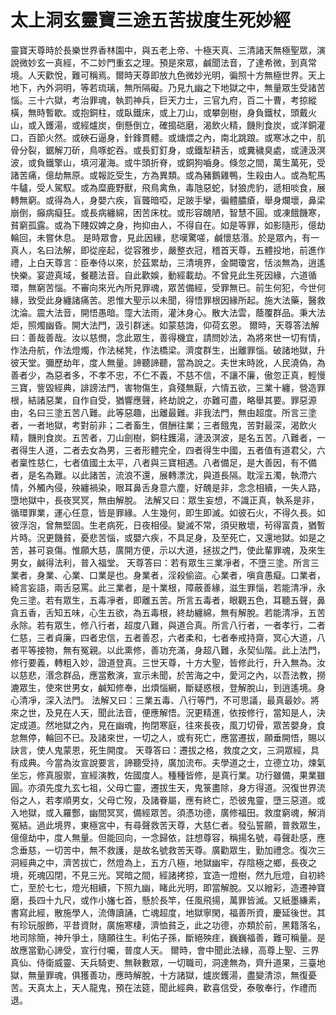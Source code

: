 # 太上洞玄靈寶三途五苦拔度生死妙經

靈寶天尊時於長樂世界香林園中，與五老上帝、十極天真、三清諸天無極聖眾，演說微妙玄一真經，不二妙門重玄之理。預是來眾，鹹聞法音，了達希微，到真常境。人天歡悅，難可稱焉。爾時天尊即放九色微妙光明，徧照十方無極世界。天上地下，內外洞明，等若琉璃，無所隔礙。乃見九幽之下地獄之中，無量眾生受諸苦惱。三十六獄，考治罪魂，執罰神兵，巨天力士，三官九府，百二十曹，考掠縱橫，無時暫歇。或抱銅柱，或臥鐵床，或上刀山，或攀劍樹，身負鐵杖，頭戴火山，或入鑊湯，或經爐炭，倒懸倒立，確搗硙磨，渴飲火精，饑則食炭，或洋銅灌口，百節火然。或硤石逼身，針鋒貫體。或煻煨之內，南北跳踉。或寒冰之中，肌骨分裂，鋸解刀斫，鳥啄蛇吞。或長釘釘身，或鐵犁耕舌，或糞穢臭處，或漣汲溟波，或負鐵擎山，填河灌海。或牛頭折脊，或銅狗嚙身。倏忽之間，萬生萬死，受諸苦痛，億劫無原。或報訖受生，方為異類。或為豬鵝雞鴨，生殺由人。或為駝馬牛驢，受人駕馭。或為糜鹿野獸，飛鳥禽魚，毒虺惡蛇，豺狼虎豹，遞相啖食，展轉無窮。或得為人，身嬰六疾，盲聾暗啞，足跛手攣，徧體膿瘡，舉身爛壞，鼻梁崩倒，癲病癡狂。或長病纏綿，困苦床枕。或形容醜陋，智慧不圓。或凍餓饑寒，貧窮孤露。或為下賤奴婢之身，拘抑由人，不得自在。如是等罪，如影隨形，億劫輪回，未嘗休息。
是時眾會，見此因緣，悲嘆驚嗟，鹹懷慈湣。於是眾內，有一真人，名曰法解，即從座起，從容雅步，嚴整衣冠，稽首天尊，五體投地，前進作禮，上白天尊言：臣奉侍以來，於茲累劫，三清境界，金闕瓊宮，恬淡無為，逍遙快樂。宴遊真域，餐聽法音。自此歡娛，動經載劫。不曾見此生死因緣，六道循環，無窮苦惱。不審向來光內所見罪魂，眾苦備經，受罪無已。前生何犯，今世何緣，致受此身纏諸痛苦。恩惟大聖示以未聞，得悟罪根因緣所起。施大法藥，醫救沈淪。震大法音，開悟愚暗。霪大法雨，灌沐身心。散大法雲，蔭覆群品。秉大法炬，照燭幽昏。開大法門，汲引群迷。如蒙慈誨，仰荷玄恩。
爾時，天尊答法解曰：善哉善哉。汝以慈憫，念此眾生，善得機宜，請問妙法，為將來世一切有情，作法舟航，作法燈燭，作法梯凳，作法橋梁。濟度群生，出離罪惱。破諸地獄，升彼天堂。彌歷劫年，度人無量。諦聽諦聽，當為說之。夫世末時訛，人民澆偽，為善者少，為惡者多，不孝不忠，不仁不義，不慈不信，不讓不廉，傲忽正真，輕慢三寶，訾毀經典，誹謗法門，害物傷生，貪殘無厭，六情五欲，三業十纏，營造罪根，結諸惡業，自作自受，猶響應聲，終劫說之，亦難可盡，略舉其要。罪惡源由，名曰三塗五苦八難。此等惡趣，出離最難。非我法門，無由超度。所言三塗者，一者地獄，考對前非；二者畜生，償酬往業；三者餓鬼，苦對最深，渴飲火精，饑則食炭。五苦者，刀山劍樹，銅柱鑊湯，漣汲溟波，是名五苦。八難者，一者得生人道，二者去女為男，三者形體完全，四者得生中國，五者值有道君父，六者稟性慈仁，七者值國土太平，八者與三寶相遇。八者備足，是大善因，有不備者，是名為難。以此諸苦，流浪不還，展轉漂沈，與道長隔。耽淫五濁，執滯六情，外觸內侵，殃纏禍染，眼耳鼻舌身意六塵，好醜是非，念念相續，一失人路，墮地獄中，長夜冥冥，無由解脫。
法解又曰：眾生妄想，不識正真，執系是非，循環罪業，運心任意，皆是罪緣。人生幾何，即生即滅。如彼石火，不得久長。如彼浮泡，曾無堅固。生老病死，日夜相侵。變滅不常，須臾散壞，茍得富貴，猶暫片時。況更饑貧，憂悲苦惱，或嬰六疾，不具足身，及至死亡，又還地獄。如是之苦，甚可哀傷。惟願大慈，廣開方便，示以大道，拯拔之門，使此輩罪魂，及來生男女，鹹得法利，普入福堂。
天尊答曰：若有眾生三業凈者，不墮三塗。所言三業者，身業、心業、口業是也。身業者，淫殺偷盜。心業者，嗔貪愚癡。口業者，綺言妄語，兩舌惡罵。此三業者，是十業根，障蔽善緣，滋生罪惱，若能清凈，永免三塗。若有眾生，五毒凈者，即離五苦。所言五毒者，眼觀五色，耳聽五聲，鼻貪五香，舌知五味，心生五欲，為五毒根，終劫纏綿，無有解脫。若能清凈，五苦永除。若有眾生，修八行者，超度八難，與道合真。所言八行者，一者孝行，二者仁慈，三者貞廉，四者忠信，五者善忍，六者柔和，七者奉戒持齋，冥心大道，八者平等接物，無有冤親。以此熏修，善功充滿，身超八難，永契仙階。此上法門，修行要義，轉粗入妙，證道登真。三世天尊，十方大聖，皆修此行，升入無為。汝以慈悲，湣念群品，應當敷演，宣示未聞，於苦海之中，愛河之內，以吾法教，撈漉眾生，使來世男女，鹹知修奉，出煩惱網，斷疑惑根，登解脫山，到逍遙境。身心清凈，深入法門。
法解又曰：三業五毒、八行等門，不可思議，最真最妙。將來之世，及見在人天，聞此法音，便應解悟。況更精進，依按修行，當知是人，決定成道。然地獄之內，見在幽魂，拘閉寒庭，往來長夜，風刀切骨，眾苦嬰身，食怠無停，輪回不已。及諸來世，一切之人，或有死亡，應當遷拔，願垂開悟，賜以訣言，使人鬼蒙恩，死生開度。
天尊答曰：遷拔之格，救度之文，三洞眾經，具有成典。今當為汝宣說要言，諦聽受持，廣加流布。夫學道之士，立德立功，煉氣坐忘，修真服禦，宣經演教，佐國度人。種種皆修，是真行業。功行雖備，果業雖圓。亦須先度九玄七祖，父母亡靈，遷拔生天，鬼箓盡除，身方得道。況復世界流俗之人，若孝順男女，父母亡歿，及諸眷屬，應有終亡，恐彼鬼靈，墮三惡道。或入地獄，或入羅酆，幽間冥冥，備經眾苦。須憑功德，廣修福田。救度窮魂，解消冤結。過此境界，東極宮中，有尋聲救苦天尊，大慈仁者。發弘誓願，普救眾生，億億劫中，度人無量。但能回向，一念歸依，註想尊容，稱揚名號，尋聲赴感，應念垂慈，一切苦中，無不救護，是故名號救苦天尊。廣勸眾生，勤加禮念。復次三洞經典之中，濟苦拔亡，然燈為上，五方八極，地獄幽牢，存陰極之鄉，長夜之境，死魂囚閉，不見三光。冥暗之間，經諸拷掠，宜造一燈樹，然九卮燈，自初終亡，至於七七，燈光相續，下照九幽，睹此光明，即當解脫。又以繒彩，造遷神寶磨，長四十九尺，或作小旛七首，懸於長竿，任風飛揚，萬罪皆滅。又紙墨縑素，書寫此經，散施學人，流傳讀誦，亡魂超度，地獄寧閑，福善所資，慶延後世。其有珍玩服飾，平昔資財，廣施寒棲，濟恤貧乏，此之功德，亦類於前，黑籍落名，地司除簡，神升爭土，隨願往生。利佑子孫，斷絕殃疰，巍巍福善，難可稱量。是故應當勤心諦受，宣行付囑，普度人天。
爾時，會中聞此法緣，高尊上聖、三界真仙、侍衛威靈、天兵騎吏、無鞅數眾，一切職司，洞達無為，齊升道果，三臺地獄，無量罪魂，俱獲善功，應時解脫，十方諸獄，爐炭鑊湯，盡變清涼，無復憂苦。天真太上，天人龍鬼，預在法筵，聞此經典，歡喜信受，泰敬奉行，作禮而退。
